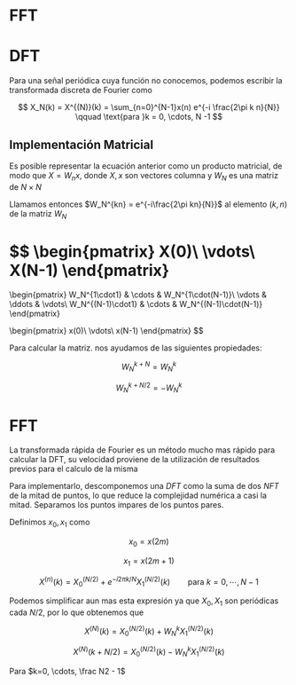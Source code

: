 # FFT

# DFT

Para una señal periódica cuya función no conocemos, podemos escribir la transformada discreta de Fourier como

$$
X_N(k) = X^{(N)}(k) = \sum_{n=0}^{N-1}x(n) e^{-i \frac{2\pi k n}{N}} \qquad \text{para }k = 0, \cdots, N -1
$$

## Implementación Matricial

Es posible representar la ecuación anterior como un producto matricial, de modo que $X = W_n x$, donde $X, x$ son vectores columna y $W_N$ es una matriz de $N\times N$

Llamamos entonces $W_N^{kn} = e^{-i\frac{2\pi kn}{N}}$ al elemento $(k,n)$ de la matriz $W_N$

$$
\begin{pmatrix}
X(0)\\
\vdots\\
X(N-1)
\end{pmatrix}
=
\begin{pmatrix}
W_N^{1\cdot1} & \cdots & W_N^{1\cdot(N-1)}\\
\vdots & \ddots & \vdots\\
W_N^{(N-1)\cdot1} & \cdots & W_N^{(N-1)\cdot(N-1)}
\end{pmatrix}

\begin{pmatrix}
x(0)\\
\vdots\\
x(N-1)
\end{pmatrix}
$$

Para calcular la matriz. nos ayudamos de las siguientes propiedades:

$$
W_N^{k+N} = W_{N}^k
$$

$$
W_N^{k+N/2} = -W_{N}^k
$$

# FFT

La transformada rápida de Fourier es un método mucho mas rápido para calcular la DFT, su velocidad proviene de la utilización de resultados previos para el calculo de la misma

Para implementarlo, descomponemos una $DFT$ como la suma de dos $NFT$ de la mitad de puntos, lo que reduce la complejidad numérica a casi la mitad. Separamos los puntos impares de los puntos pares.

Definimos $x_0, x_1$ como

$$
x_0 = x(2m)
$$

$$
x_1 = x(2m+1)
$$

$$
X^{(n)}(k) = X_0^{(N/2)} + e^{-i2\pi k/ N} X_1^{(N/2)}(k)  \qquad \text{para }k = 0, \cdots, N -1
$$

Podemos simplificar aun mas esta expresión ya que $X_0, X_1$ son periódicas cada $N/2$, por lo que obtenemos que

$$
X^{(N)}(k) = X_0^{(N/2)}(k) + W_{N}^kX_1^{(N/2)}(k)
$$

$$
X^{(N)}(k + N/2) = X_0^{(N/2)}(k) - W_{N}^kX_1^{(N/2)}(k)
$$

Para $k=0, \cdots, \frac N2 - 1$